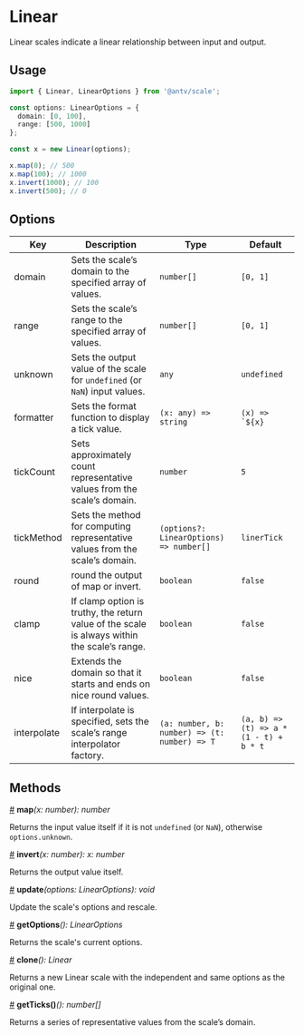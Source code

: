 # Linear

Linear scales indicate a linear relationship between input and output.

## Usage

```ts
import { Linear, LinearOptions } from '@antv/scale';

const options: LinearOptions = {
  domain: [0, 100],
  range: [500, 1000]
};

const x = new Linear(options);

x.map(0); // 500
x.map(100); // 1000
x.invert(1000); // 100
x.invert(500); // 0
```

## Options

| Key | Description | Type | Default|  
| ----| ----------- | -----| -------|
| domain | Sets the scale’s domain to the specified array of values. | `number[]` | `[0, 1]` |
| range | Sets the scale’s range to the specified array of values. | `number[]` | `[0, 1]` |
| unknown | Sets the output value of the scale for `undefined` (or `NaN`) input values. | `any` | `undefined` |
| formatter | Sets the format function to display a tick value. | `(x: any) => string` | ```(x) => `${x}```|
| tickCount | Sets approximately count representative values from the scale’s domain. | `number` | `5` |
| tickMethod | Sets the method for computing representative values from the scale’s domain. | `(options?: LinearOptions) => number[]` | `linerTick` |
| round | round the output of map or invert. | `boolean` | `false` |
| clamp | If clamp option is truthy, the return value of the scale is always within the scale’s range. | `boolean` | `false` |
| nice | Extends the domain so that it starts and ends on nice round values. | `boolean` | `false` |
| interpolate | If interpolate is specified, sets the scale’s range interpolator factory. | `(a: number, b: number) => (t: number) => T` | `(a, b) => (t) => a * (1 - t) + b * t` |

## Methods

<a name="Linear_map" href="#Linear_map">#</a> **map**<i>(x: number): number</i>

Returns the input value itself if it is not `undefined` (or `NaN`), otherwise `options.unknown`.

<a name="Linear_invert" href="#Linear_invert">#</a> **invert**<i>(x: number): x: number</i>

Returns the output value itself.

<a name="Linear_update" href="#Linear_update">#</a> **update**<i>(options: LinearOptions): void</i>

Update the scale's options and rescale.

<a name="Linear_getOptions" href="#Linear_getOptions">#</a> **getOptions**<i>(): LinearOptions</i>

Returns the scale's current options.

<a name="Linear_clone" href="#Linear_clone">#</a> **clone**<i>(): Linear</i>

Returns a new Linear scale with the independent and same options as the original one.

<a name="Linear_get_ticks" href="#Linear_get_ticks">#</a> **getTicks()**<i>(): number[]</i>

Returns a series of representative values from the scale’s domain.
